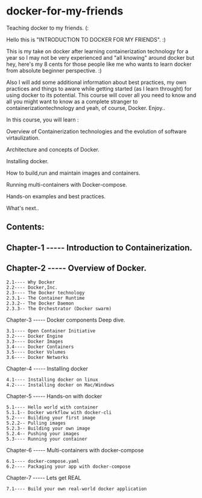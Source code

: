 # docker-for-my-friends
Teaching docker to my friends. (:

<p> Hello this is "INTRODUCTION TO DOCKER FOR MY FRIENDS". :) 

This is my take on docker after learning containerization technology for a year so I may not be very experienced and "all knowing" around docker but hey, here's my 8 cents for those people like me who wants to learn docker from absolute beginner perspective. :)

Also I will add some additional information about best practices, my own practices and things to aware while getting started (as I learn throught) for using docker to its potential.
This course will cover all you need to know and all you might want to know as a complete stranger to containerizationtechnology and yeah, of course, Docker.
Enjoy.. 

In this course, you will learn :

Overview of Containerization technologies and the evolution of software virtaulization.

Architecture and concepts of Docker.

Installing docker.

How to build,run and maintain images and containers.

Running multi-containers with Docker-compose. 

Hands-on examples and best practices.

What's next.. </p>


<h2> Contents: </h2>


<h2> Chapter-1 -----	Introduction to Containerization. </h2>

<h2> Chapter-2 -----	Overview of Docker. </h2>

	2.1---- Why Docker
	2.2---- Docker,Inc.
	2.3---- The Docker technology
	2.3.1-- The Container Runtime
	2.3.2-- The Docker Daemon
	2.3.3-- The Orchestrator (Docker swarm) 
	
Chapter-3 -----	Docker components Deep dive.

	3.1---- Open Container Initiative
	3.2---- Docker Engine
	3.3---- Docker Images
	3.4---- Docker Containers
	3.5---- Docker Volumes
	3.6---- Docker Networks
	
Chapter-4 -----	Installing docker 	

	4.1---- Installing docker on linux
	4.2---- Installing docker on Mac/Windows
	
Chapter-5 -----	Hands-on with docker 		

	5.1---- Hello world with container
	5.1.1-- Docker workflow with docker-cli
	5.2---- Building your first image		
	5.2.2-- Pulling images 
	5.2.3-- Building your own image
	5.2.4-- Pushing your images
	5.3---- Running your container
	
Chapter-6 ----- Multi-containers with docker-compose

	6.1---- docker-compose.yaml
	6.2---- Packaging your app with docker-compose
	
Chapter-7 ----- Lets get REAL 				

	7.1---- Build your own real-world docker application 




